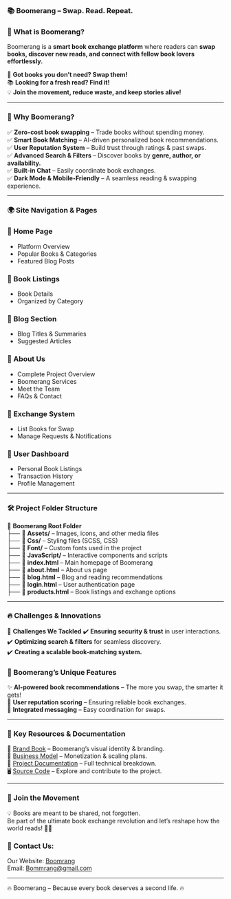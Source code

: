 ### 📚 Boomerang – Swap. Read. Repeat.
### 🌟 What is Boomerang?
Boomerang is a **smart book exchange platform** where readers can **swap books, discover new reads, and connect with fellow book lovers effortlessly.**

📖 **Got books you don’t need? Swap them!**\
📚 **Looking for a fresh read? Find it!**\
💡 **Join the movement, reduce waste, and keep stories alive!**
_______________________________________________________
### 🚀 Why Boomerang?
✅ **Zero-cost book swapping** – Trade books without spending money.\
✅ **Smart Book Matching** – AI-driven personalized book recommendations.\
✅ **User Reputation System** – Build trust through ratings & past swaps.\
✅ **Advanced Search & Filters** – Discover books by **genre, author, or availability.**\
✅ **Built-in Chat** – Easily coordinate book exchanges.\
✅ **Dark Mode & Mobile-Friendly** – A seamless reading & swapping experience.
_______________________________________________________
### 🌍 Site Navigation & Pages
### 📌 Home Page
  * Platform Overview
  * Popular Books & Categories
  * Featured Blog Posts

### 📌 Book Listings
* Book Details
* Organized by Category

### 📌 Blog Section
* Blog Titles & Summaries
* Suggested Articles

### 📌 About Us
* Complete Project Overview
* Boomerang Services
* Meet the Team
* FAQs & Contact

### 📌 Exchange System
* List Books for Swap
* Manage Requests & Notifications

### 📌 User Dashboard
* Personal Book Listings
* Transaction History
* Profile Management
_______________________________________________________
### 🛠️ Project Folder Structure
📂 **Boomerang Root Folder**\
├── 📁 **Assets/** – Images, icons, and other media files\
├── 📁 **Css/** – Styling files (SCSS, CSS)\
├── 📁 **Font/** – Custom fonts used in the project\
├── 📁 **JavaScript/** – Interactive components and scripts\
├── 📄 **index.html** – Main homepage of Boomerang\
├── 📄 **about.html** – About us page\
├── 📄 **blog.html** – Blog and reading recommendations\
├── 📄 **login.html** – User authentication page\
├── 📄 **products.html** – Book listings and exchange options
_______________________________________________________
### 🔥 Challenges & Innovations
🚧 **Challenges We Tackled**
✔️ **Ensuring security & trust** in user interactions.\
✔️ **Optimizing search & filters** for seamless discovery.\
✔️ **Creating a scalable book-matching system.**

### 💎 Boomerang’s Unique Features
✨ **AI-powered book recommendations** – The more you swap, the smarter it gets!\
🌟 **User reputation scoring** – Ensuring reliable book exchanges.\
💬 **Integrated messaging** – Easy coordination for swaps.
_______________________________________________________
### 🔗 Key Resources & Documentation
📜 [Brand Book](https://github.com/Reyhane-Giratmand/Boomrang/blob/main/BrandBook/Boomrang%20_Brandbook.pdf) – Boomerang’s visual identity & branding.\
📄 [Business Model](https://github.com/Reyhane-Giratmand/Boomrang/blob/main/BusinessModel/Business%20Model%20Canvas%20file.pdf) – Monetization & scaling plans.\
📘 [Project Documentation](https://github.com/Reyhane-Giratmand/Boomrang/tree/main/Documentation) – Full technical breakdown.\
🖥️ [Source Code](https://github.com/Reyhane-Giratmand/crocodile_project) – Explore and contribute to the project.
_______________________________________________________
### 🎯 Join the Movement
💡 Books are meant to be shared, not forgotten.\
Be part of the ultimate book exchange revolution and let’s reshape how the world reads! 🚀📖

### 📩 Contact Us:
Our Website: [Boomrang](https://boomrang-book.vercel.app/)\
Email: [Bommrang@gmail.com](boomrang@gmail.com)
_______________________________________________________
🔥 Boomerang – Because every book deserves a second life. 🔥




